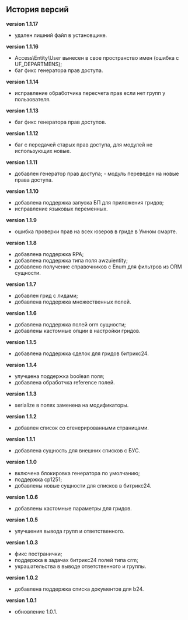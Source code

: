 <!-- cl-start -->
## История версий

**version 1.1.17**    
- удален лишний файл в установщике.    

**version 1.1.16**    
- Access\Entity\User вынесен в свое пространство имен (ошибка с UF_DEPARTMENS);    
- баг фикс генератора прав доступа.    

**version 1.1.14**    
- исправление обработчика пересчета прав если нет групп у пользователя.    

**version 1.1.13**    
- баг фикс генератора прав доступов.    

**version 1.1.12**    
- баг с передачей старых прав доступа, для модулей не использующих новые.    

**version 1.1.11**    
- добавлен генератор прав доступа; - модуль переведен на новые права доступа.    

**version 1.1.10**    
- добавлена поддержка запуска БП для приложения гридов;    
- исправление языковых переменных.    

**version 1.1.9**    
- ошибка проверки прав на всех юзеров в гриде в Умном смарте.    

**version 1.1.8**    
- добавлена поддержка RPA;    
- добавлена поддержка типа поля awzuientity;    
- добавлено получение справочников с Enum для фильтров из ORM сущности.    

**version 1.1.7**    
- добавлен грид с лидами;    
- добавлена поддержка множественных полей.    

**version 1.1.6**    
- добавлена поддержка полей orm сущности;    
- добавлены кастомные опции в настройки гридов.    

**version 1.1.5**    
- добавлена поддержка сделок для гридов битрикс24.    

**version 1.1.4**    
- улучшена поддержка boolean поля;    
- добавлена обработчка reference полей.    

**version 1.1.3**    
- serialize в полях заменена на модификаторы.    

**version 1.1.2**    
- добавлен список со сгенерированными страницами.    

**version 1.1.1**    
- добавлена сущность для внешних списков с БУС.    

**version 1.1.0**    
- включена блокировка генератора по умолчанию;    
- поддержка cp1251;    
- добавлены новые сущности для списков в битрикс24.    

**version 1.0.6**    
- добавлены кастомные параметры для гридов.    

**version 1.0.5**    
- улучшения вывода групп и ответственного.    

**version 1.0.3**    
- фикс постранички;    
- поддержка в задачах битрикс24 полей типа crm;    
- украшательства в выводе ответственного и группы.    

**version 1.0.2**    
- добавлена поддержка списка документов для b24.    

**version 1.0.1**    
- обновление 1.0.1.    
<!-- cl-end -->
